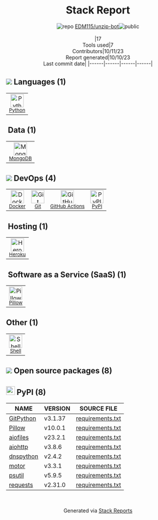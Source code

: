 <div align="center">

# Stack Report
![](https://img.stackshare.io/repo.svg "repo") [EDM115/unzip-bot](https://github.com/EDM115/unzip-bot)![](https://img.stackshare.io/public_badge.svg "public")
<br/><br/>
|17<br/>Tools used|7<br/>Contributors|10/11/23 <br/>Report generated|10/10/23<br/>Last commit date|
|------|------|------|------|
</div>

## <img src='https://img.stackshare.io/languages.svg'/> Languages (1)
<table><tr>
  <td align='center'>
  <img width='36' height='36' src='https://img.stackshare.io/service/993/pUBY5pVj.png' alt='Python'>
  <br>
  <sub><a href="https://www.python.org">Python</a></sub>
  <br>
  <sub></sub>
</td>

</tr>
</table>

## <img src=''/> Data (1)
<table><tr>
  <td align='center'>
  <img width='36' height='36' src='https://img.stackshare.io/service/1030/leaf-360x360.png' alt='MongoDB'>
  <br>
  <sub><a href="http://www.mongodb.com/">MongoDB</a></sub>
  <br>
  <sub></sub>
</td>

</tr>
</table>

## <img src='https://img.stackshare.io/devops.svg'/> DevOps (4)
<table><tr>
  <td align='center'>
  <img width='36' height='36' src='https://img.stackshare.io/service/586/n4u37v9t_400x400.png' alt='Docker'>
  <br>
  <sub><a href="https://www.docker.com/">Docker</a></sub>
  <br>
  <sub></sub>
</td>

<td align='center'>
  <img width='36' height='36' src='https://img.stackshare.io/service/1046/git.png' alt='Git'>
  <br>
  <sub><a href="http://git-scm.com/">Git</a></sub>
  <br>
  <sub></sub>
</td>

<td align='center'>
  <img width='36' height='36' src='https://img.stackshare.io/service/11563/actions.png' alt='GitHub Actions'>
  <br>
  <sub><a href="https://github.com/features/actions">GitHub Actions</a></sub>
  <br>
  <sub></sub>
</td>

<td align='center'>
  <img width='36' height='36' src='https://img.stackshare.io/service/12572/-RIWgodF_400x400.jpg' alt='PyPI'>
  <br>
  <sub><a href="https://pypi.org/">PyPI</a></sub>
  <br>
  <sub></sub>
</td>

</tr>
</table>

## <img src=''/> Hosting (1)
<table><tr>
  <td align='center'>
  <img width='36' height='36' src='https://img.stackshare.io/service/133/3wgIDj3j.png' alt='Heroku'>
  <br>
  <sub><a href="https://www.heroku.com">Heroku</a></sub>
  <br>
  <sub></sub>
</td>

</tr>
</table>

## <img src=''/> Software as a Service (SaaS) (1)
<table><tr>
  <td align='center'>
  <img width='36' height='36' src='https://img.stackshare.io/service/2375/default_1f67b0ca7416a9f52beb655f90b5602d5ef74b75.jpg' alt='Pillow'>
  <br>
  <sub><a href="https://python-pillow.github.io/">Pillow</a></sub>
  <br>
  <sub></sub>
</td>

</tr>
</table>

## Other (1)
<table><tr>
  <td align='center'>
  <img width='36' height='36' src='https://img.stackshare.io/service/4631/default_c2062d40130562bdc836c13dbca02d318205a962.png' alt='Shell'>
  <br>
  <sub><a href="https://en.wikipedia.org/wiki/Shell_script">Shell</a></sub>
  <br>
  <sub></sub>
</td>

</tr>
</table>


## <img src='https://img.stackshare.io/group.svg' /> Open source packages (8)</h2>

## <img width='24' height='24' src='https://img.stackshare.io/service/12572/-RIWgodF_400x400.jpg'/> PyPI (8)

|NAME|VERSION|SOURCE FILE|
|------|------|------|
|[GitPython](https://github.com/gitpython-developers/GitPython)|v3.1.37|[requirements.txt](https://github.com/EDM115/unzip-bot/blob/master/requirements.txt)|
|[Pillow](https://python-pillow.org)|v10.0.1|[requirements.txt](https://github.com/EDM115/unzip-bot/blob/master/requirements.txt)|
|[aiofiles](https://github.com/Tinche/aiofiles)|v23.2.1|[requirements.txt](https://github.com/EDM115/unzip-bot/blob/master/requirements.txt)|
|[aiohttp](https://github.com/aio-libs/aiohttp)|v3.8.6|[requirements.txt](https://github.com/EDM115/unzip-bot/blob/master/requirements.txt)|
|[dnspython](http://www.dnspython.org)|v2.4.2|[requirements.txt](https://github.com/EDM115/unzip-bot/blob/master/requirements.txt)|
|[motor](https://github.com/mongodb/motor/)|v3.3.1|[requirements.txt](https://github.com/EDM115/unzip-bot/blob/master/requirements.txt)|
|[psutil](https://github.com/giampaolo/psutil)|v5.9.5|[requirements.txt](https://github.com/EDM115/unzip-bot/blob/master/requirements.txt)|
|[requests](http://python-requests.org)|v2.31.0|[requirements.txt](https://github.com/EDM115/unzip-bot/blob/master/requirements.txt)|

<br/>
<div align='center'>

Generated via [Stack Reports](https://stackshare.io/stack-report)
